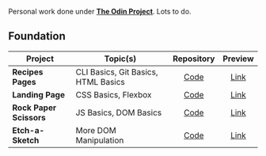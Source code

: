 Personal work done under [**The Odin Project**](https://www.theodinproject.com/). Lots to do.

## Foundation

| Project | Topic(s) | Repository | Preview |
| --- | --- | :---: | :---: |
| **Recipes Pages** | CLI Basics, Git Basics, HTML Basics | [Code](https://github.com/itben-h/my-odin-projects/tree/main/foundations/01-recipes-pages) | [Link](https://itben-h.github.io/my-odin-projects/foundations/01-recipes-pages/)
| **Landing Page** | CSS Basics, Flexbox | [Code](https://github.com/itben-h/my-odin-projects/tree/main/foundations/02-landing-page) | [Link](https://itben-h.github.io/my-odin-projects/foundations/02-landing-page/)
| **Rock Paper Scissors** | JS Basics, DOM Basics | [Code](https://github.com/itben-h/my-odin-projects/tree/main/foundations/03-rock-paper-scissors) | [Link](https://itben-h.github.io/my-odin-projects/foundations/03-rock-paper-scissors/)
| **Etch-a-Sketch** | More DOM Manipulation | [Code](https://github.com/itben-h/my-odin-projects/tree/main/foundations/04-etch-a-sketch/) | [Link](https://itben-h.github.io/my-odin-projects/foundations/04-etch-a-sketch/)